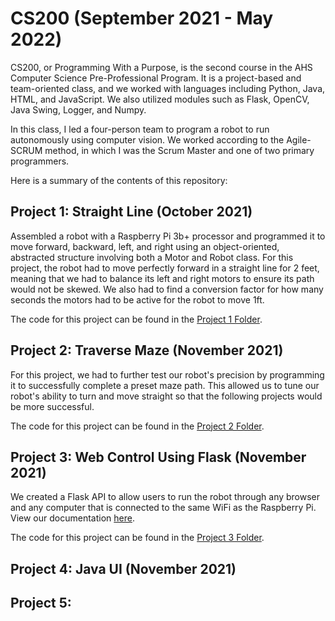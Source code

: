 # CS200 (September 2021 - May 2022)
CS200, or Programming With a Purpose, is the second course in the AHS Computer Science Pre-Professional Program. It is a project-based and team-oriented class, and we worked with languages including Python, Java, HTML, and JavaScript. We also utilized modules such as Flask, OpenCV, Java Swing, Logger, and Numpy. 

In this class, I led a four-person team to program a robot to run autonomously using computer vision. We worked according to the Agile-SCRUM method, in which I was the Scrum Master and one of two primary programmers.

Here is a summary of the contents of this repository:

## Project 1: Straight Line (October 2021)
Assembled a robot with a Raspberry Pi 3b+ processor and programmed it to move forward, backward, left, and right using an object-oriented, abstracted structure involving both a Motor and Robot class. For this project, the robot had to move perfectly forward in a straight line for 2 feet, meaning that we had to balance its left and right motors to ensure its path would not be skewed. We also had to find a conversion factor for how many seconds the motors had to be active for the robot to move 1ft.

The code for this project can be found in the [Project 1 Folder](https://github.com/jnnchi/CS200/tree/main/project1).

## Project 2: Traverse Maze (November 2021)
For this project, we had to further test our robot's precision by programming it to successfully complete a preset maze path. This allowed us to tune our robot's ability to turn and move straight so that the following projects would be more successful.

The code for this project can be found in the [Project 2 Folder](https://github.com/jnnchi/CS200/tree/main/project2).

## Project 3: Web Control Using Flask (November 2021)
We created a Flask API to allow users to run the robot through any browser and any computer that is connected to the same WiFi as the Raspberry Pi. View our documentation [here](https://docs.google.com/document/d/1o0M4B9gvexxTvWWVfs1vIguKFfLGcg4x77M757j3ddU/edit?usp=sharing).

The code for this project can be found in the [Project 3 Folder](https://github.com/jnnchi/CS200/tree/main/project3).

## Project 4: Java UI (November 2021)
## Project 5: 
